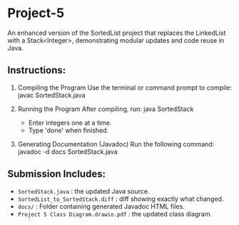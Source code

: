 # Project-5
An enhanced version of the SortedList project that replaces the LinkedList with a Stack&lt;Integer>, demonstrating modular updates and code reuse in Java.

Instructions:
-------------

1. Compiling the Program
   Use the terminal or command prompt to compile:
       javac SortedStack.java

2. Running the Program
   After compiling, run:
       java SortedStack

   - Enter integers one at a time.
   - Type 'done' when finished.

3. Generating Documentation (Javadoc)
   Run the following command:
       javadoc -d docs SortedStack.java

Submission Includes:
--------------------
- `SortedStack.java` : the updated Java source.
- `SortedList_to_SortedStack.diff` : diff showing exactly what changed. 
- `docs/` : Folder containing generated Javadoc HTML files.
- `Project 5 Class Diagram.drawio.pdf` : the updated class diagram.
